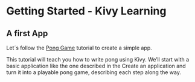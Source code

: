 # Getting Started - Kivy Learning

## A first App

Let´s follow the [Pong Game](https://kivy.org/doc/stable/tutorials/pong.html) tutorial to create a simple app.

This tutorial will teach you how to write pong using Kivy. We’ll start with a basic application like the one described in the Create an application and turn it into a playable pong game, describing each step along the way.
